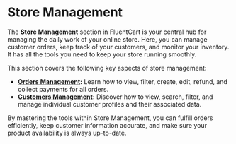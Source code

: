  # Store Management

The **Store Management** section in FluentCart is your central hub for managing the daily work of your online store. Here, you can manage customer orders, keep track of your customers, and monitor your inventory. It has all the tools you need to keep your store running smoothly.

This section covers the following key aspects of store management:

* **[Orders Management](/guide/store-management/orders-management/):** Learn how to view, filter, create, edit, refund, and collect payments for all orders.
* **[Customers Management](/guide/store-management/customers-management/):** Discover how to view, search, filter, and manage individual customer profiles and their associated data.

By mastering the tools within Store Management, you can fulfill orders efficiently, keep customer information accurate, and make sure your product availability is always up-to-date.

